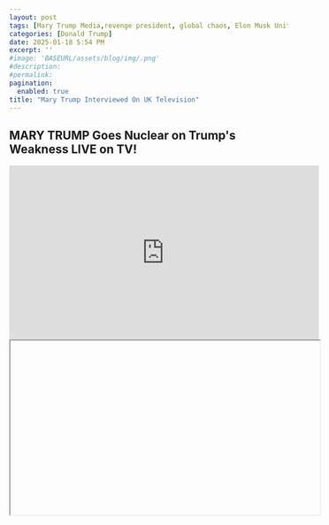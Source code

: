 ```yaml
---
layout: post
tags: [Mary Trump Media,revenge president, global chaos, Elon Musk United Kingdom (UK), politics]
categories: [Donald Trump]
date: 2025-01-18 5:54 PM
excerpt: ''
#image: 'BASEURL/assets/blog/img/.png'
#description:
#permalink:
pagination: 
  enabled: true
title: "Mary Trump Interviewed On UK Television"
---
```



## MARY TRUMP Goes Nuclear on Trump's Weakness LIVE on TV!

<iframe width="560" height="315" src="https://www.youtube.com/embed/nam9OGhXr-Y?si=kl98HqbbG4Con4I3" title="YouTube video player" frameborder="0" allow="accelerometer; autoplay; clipboard-write; encrypted-media; gyroscope; picture-in-picture; web-share" referrerpolicy="strict-origin-when-cross-origin" allowfullscreen></iframe>
<iframe width="560" height="315"
 
Jan 17, 2025  [#donaldtrump](https://www.whitehouse.gov/) #marytrump #currentevents
Mary Trump talks [Trump’s](https://www.whitehouse.gov/) vengeance presidency and global chaos fueled by Elon Musk.
